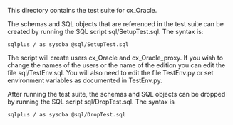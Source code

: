 This directory contains the test suite for cx_Oracle.

The schemas and SQL objects that are referenced in the test suite can be
created by running the SQL script sql/SetupTest.sql. The syntax is:

    sqlplus / as sysdba @sql/SetupTest.sql

The script will create users cx_Oracle and cx_Oracle_proxy. If you wish to
change the names of the users or the name of the edition you can edit the file
sql/TestEnv.sql. You will also need to edit the file TestEnv.py or set
environment variables as documented in TestEnv.py.

After running the test suite, the schemas and SQL objects can be dropped by
running the SQL script sql/DropTest.sql. The syntax is

    sqlplus / as sysdba @sql/DropTest.sql

